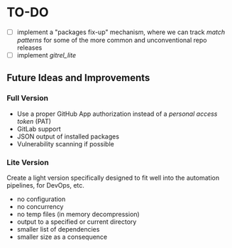 # TO-DO

- [ ] implement a "packages fix-up" mechanism, where we can track _match patterns_ for some of the
more common and unconventional repo releases
- [ ] implement _gitrel_lite_

## Future Ideas and Improvements

### Full Version

- Use a proper GitHub App authorization instead of a *personal access token* (PAT)
- GitLab support
- JSON output of installed packages
- Vulnerability scanning if possible

### Lite Version

Create a light version specifically designed to fit well into the automation
pipelines, for DevOps, etc.

- no configuration
- no concurrency
- no temp files (in memory decompression)
- output to a specified or current directory
- smaller list of dependencies
- smaller size as a consequence
